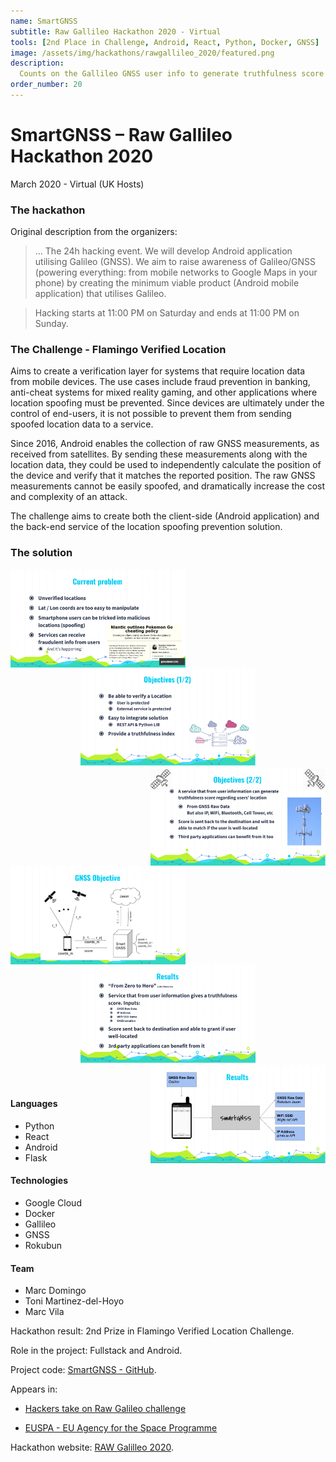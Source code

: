 ```yaml
---
name: SmartGNSS
subtitle: Raw Gallileo Hackathon 2020 - Virtual
tools: [2nd Place in Challenge, Android, React, Python, Docker, GNSS]
image: /assets/img/hackathons/rawgallileo_2020/featured.png
description:
  Counts on the Gallileo GNSS user info to generate truthfulness score regarding users’ location. Offers API endpoints for validity.
order_number: 20
---
```


# SmartGNSS – Raw Gallileo Hackathon 2020

March 2020 - Virtual (UK Hosts)

### The hackathon

Original description from the organizers:

> ... The 24h hacking event. We will develop Android application utilising Galileo (GNSS). We aim to
raise awareness of Galileo/GNSS (powering everything: from mobile networks to Google Maps in your
phone) by creating the minimum viable product (Android mobile application) that utilises Galileo.

> Hacking starts at 11:00 PM on Saturday and ends at 11:00 PM on Sunday.

### The Challenge - Flamingo Verified Location 
Aims to create a verification layer for systems that require location data from mobile devices. The
use cases include fraud prevention in banking, anti-cheat systems for mixed reality gaming, and
other applications where location spoofing must be prevented. Since devices are ultimately under the
control of end-users, it is not possible to prevent them from sending spoofed location data to a
service.

Since 2016, Android enables the collection of raw GNSS measurements, as received from satellites. By
sending these measurements along with the location data, they could be used to independently
calculate the position of the device and verify that it matches the reported position. The raw GNSS
measurements cannot be easily spoofed, and dramatically increase the cost and complexity of an
attack.

The challenge aims to create both the client-side (Android application) and the back-end service of
the location spoofing prevention solution.

### The solution

<div style="text-align: center;">
<img style="margin: 0 !important; float: left" src="/assets/img/hackathons/rawgallileo_2020/screen1.png" width="280"/>
<img style="margin: 0 !important; display: inline" src="/assets/img/hackathons/rawgallileo_2020/screen2.png" width="280"/>
<img style="margin: 0 !important; float: right" src="/assets/img/hackathons/rawgallileo_2020/screen3.png" width="280"/>
</div>
<br>
<br>

<div style="text-align: center;">
<img style="margin: 0 !important; float: left" src="/assets/img/hackathons/rawgallileo_2020/screen4.png" width="280"/>
<img style="margin: 0 !important; display: inline" src="/assets/img/hackathons/rawgallileo_2020/screen5.png" width="280"/>
<img style="margin: 0 !important; float: right" src="/assets/img/hackathons/rawgallileo_2020/screen6.png" width="280"/>
</div>
<br>
<br>

#### Languages

- Python
- React
- Android
- Flask

#### Technologies

- Google Cloud
- Docker
- Gallileo
- GNSS
- Rokubun

#### Team

- Marc Domingo
- Toni Martinez-del-Hoyo
- Marc Vila

Hackathon result: 2nd Prize in Flamingo Verified Location Challenge.

Role in the project: Fullstack and Android.

Project code: [SmartGNSS - GitHub](https://github.com/LaQuay/SmartGNSS).

Appears in: 

- [Hackers take on Raw Galileo challenge](https://www.euspa.europa.eu/newsroom/news/hackers-take-raw-galileo-challenge)

- [EUSPA - EU Agency for the Space Programme](https://twitter.com/EU4Space/status/1241729064831979520)

Hackathon website: [RAW Galilleo 2020](https://www.eventbrite.co.uk/e/raw-galileo-london-2020-registration-91546519103).
